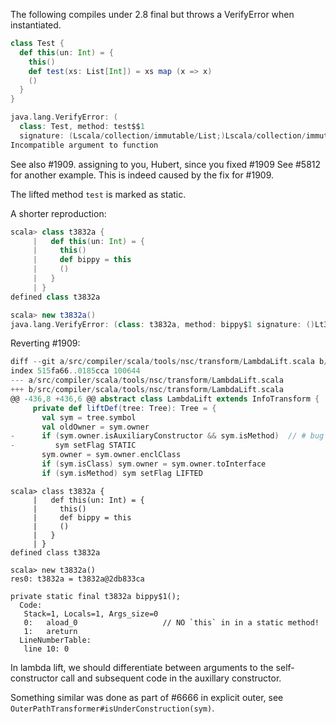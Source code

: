 The following compiles under 2.8 final but throws a VerifyError when instantiated.
```scala
class Test {
  def this(un: Int) = {
    this()
    def test(xs: List[Int]) = xs map (x => x)
    ()
  }                                                                              
}
```
```scala
java.lang.VerifyError: (
  class: Test, method: test$$1 
  signature: (Lscala/collection/immutable/List;)Lscala/collection/immutable/List;)
Incompatible argument to function  
```
See also #1909.
assigning to you, Hubert, since you fixed #1909
See #5812 for another example.
This is indeed caused by the fix for #1909.

The lifted method `test` is marked as static.

A shorter reproduction:

```scala
scala> class t3832a {
     |   def this(un: Int) = {
     |     this()
     |     def bippy = this
     |     ()
     |   }
     | }
defined class t3832a

scala> new t3832a()
java.lang.VerifyError: (class: t3832a, method: bippy$1 signature: ()Lt3832a;) Accessing value from uninitialized register 0
```

Reverting #1909:

```scala
diff --git a/src/compiler/scala/tools/nsc/transform/LambdaLift.scala b/src/compiler/scala/tools/nsc/transform/LambdaLift.scala
index 515fa66..0185cca 100644
--- a/src/compiler/scala/tools/nsc/transform/LambdaLift.scala
+++ b/src/compiler/scala/tools/nsc/transform/LambdaLift.scala
@@ -436,8 +436,6 @@ abstract class LambdaLift extends InfoTransform {
     private def liftDef(tree: Tree): Tree = {
       val sym = tree.symbol
       val oldOwner = sym.owner
-      if (sym.owner.isAuxiliaryConstructor && sym.isMethod)  // # bug 1909
-         sym setFlag STATIC
       sym.owner = sym.owner.enclClass
       if (sym.isClass) sym.owner = sym.owner.toInterface
       if (sym.isMethod) sym setFlag LIFTED
```

```
scala> class t3832a {
     |   def this(un: Int) = {
     |     this()
     |     def bippy = this
     |     ()
     |   }
     | }
defined class t3832a

scala> new t3832a()
res0: t3832a = t3832a@2db833ca

private static final t3832a bippy$1();
  Code:
   Stack=1, Locals=1, Args_size=0
   0:	aload_0                   // NO `this` in in a static method!
   1:	areturn
  LineNumberTable:
   line 10: 0
```

In lambda lift, we should differentiate between arguments to the self-constructor call and subsequent code in the auxillary constructor.

Something similar was done as part of #6666 in explicit outer, see `OuterPathTransformer#isUnderConstruction(sym)`.
